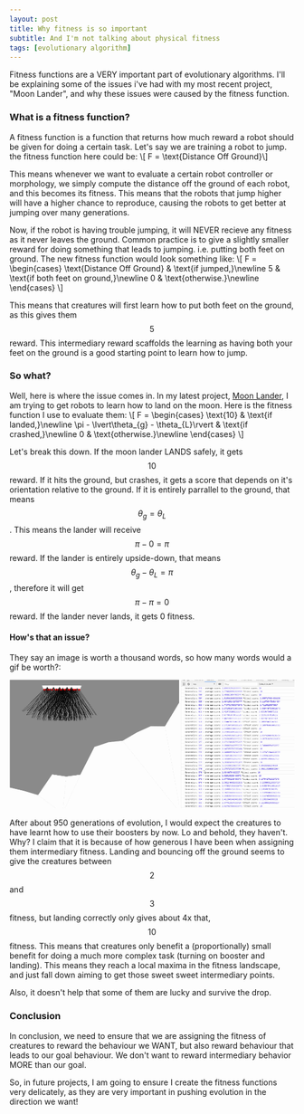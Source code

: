 ```yaml
---
layout: post
title: Why fitness is so important
subtitle: And I'm not talking about physical fitness
tags: [evolutionary algorithm]
---
```


Fitness functions are a VERY important part of evolutionary algorithms. I'll be explaining some of the issues i've had with my most recent project, "Moon Lander", and why these issues were caused by the fitness function.

### What is a fitness function?
A fitness function is a function that returns how much reward a robot should be given for doing a certain task. Let's say we are training a robot to jump. the fitness function here could be:
\\[ F = \text{Distance Off Ground}\\]

This means whenever we want to evaluate a certain robot controller or morphology, we simply compute the distance off the ground of each robot, and this becomes its fitness. This means that the robots that jump higher will have a higher chance to reproduce, causing the robots to get better at jumping over many generations.

Now, if the robot is having trouble jumping, it will NEVER recieve any fitness as it never leaves the ground. Common practice is to give a slightly smaller reward for doing something that leads to jumping. i.e. putting both feet on ground. The new fitness function would look something like:
\\[ F = \begin{cases}
        \text{Distance Off Ground} & \text{if jumped,}\newline
        5 & \text{if both feet on ground,}\newline
        0 & \text{otherwise.}\newline
        \end{cases}
        \\]

This means that creatures will first learn how to put both feet on the ground, as this gives them $$5$$ reward. This intermediary reward scaffolds the learning as having both your feet on the ground is a good starting point to learn how to jump.

### So what?
Well, here is where the issue comes in. In my latest project, [Moon Lander](/projects/moon-lander/), I am trying to get robots to learn how to land on the moon. Here is the fitness function I use to evaluate them:
\\[ F = \begin{cases}
        \text{10} & \text{if landed,}\newline
        \pi - \lvert\theta_{g} - \theta_{L}\rvert & \text{if crashed,}\newline
        0 & \text{otherwise.}\newline
        \end{cases}
        \\]

Let's break this down. If the moon lander LANDS safely, it gets $$10$$ reward. If it hits the ground, but crashes, it gets a score that depends on it's orientation relative to the ground. If it is entirely parrallel to the ground, that means $$\theta_{g} = \theta_{L}$$. This means the lander will receive $$\pi - 0 = \pi$$ reward. If the lander is entirely upside-down, that means $$\theta_{g}-\theta_{L} = \pi$$, therefore it will get $$\pi - \pi = 0$$ reward. If the lander never lands, it gets 0 fitness.

#### How's that an issue?
They say an image is worth a thousand words, so how many words would a gif be worth?:
<p stlye="text-align:center"><img src="/img/blog/fitness/bad.gif" alt="gif of landers falling without using boosters to receive small fitness instead of the main goal of landing."></p>

After about 950 generations of evolution, I would expect the creatures to have learnt how to use their boosters by now. Lo and behold, they haven't. Why? I claim that it is because of how generous I have been when assigning them intermediary fitness. Landing and bouncing off the ground seems to give the creatures between $$2$$ and $$3$$ fitness, but landing correctly only gives about 4x that, $$10$$ fitness. This means that creatures only benefit a (proportionally) small benefit for doing a much more complex task (turning on booster and landing). This means they reach a local maxima in the fitness landscape, and just fall down aiming to get those sweet sweet intermediary points.

Also, it doesn't help that some of them are lucky and survive the drop.

### Conclusion
In conclusion, we need to ensure that we are assigning the fitness of creatures to reward the behaviour we WANT, but also reward behaviour that leads to our goal behaviour. We don't want to reward intermediary behavior MORE than our goal. 

So, in future projects, I am going to ensure I create the fitness functions very delicately, as they are very important in pushing evolution in the direction we want!